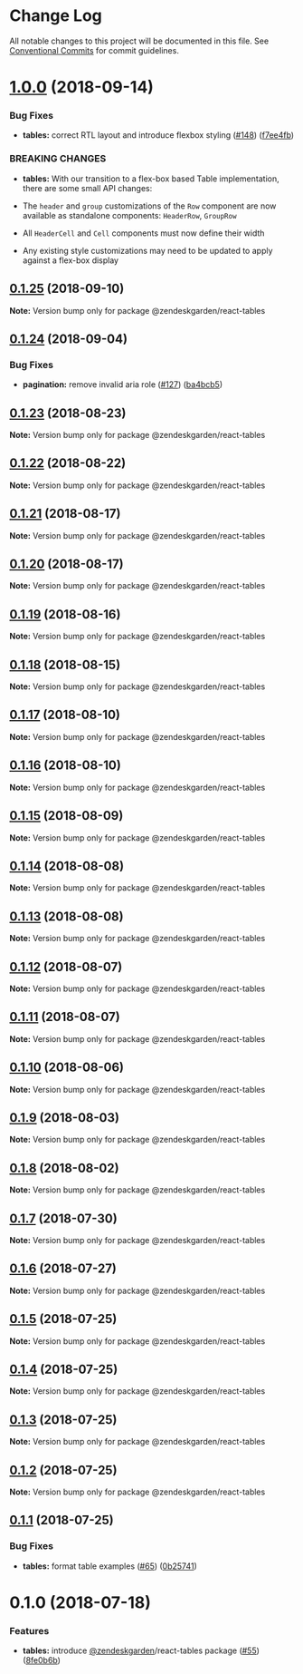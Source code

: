 # Change Log

All notable changes to this project will be documented in this file.
See [Conventional Commits](https://conventionalcommits.org) for commit guidelines.

<a name="1.0.0"></a>
# [1.0.0](https://github.com/zendeskgarden/react-components/compare/@zendeskgarden/react-tables@0.1.25...@zendeskgarden/react-tables@1.0.0) (2018-09-14)


### Bug Fixes

* **tables:** correct RTL layout and introduce flexbox styling ([#148](https://github.com/zendeskgarden/react-components/issues/148)) ([f7ee4fb](https://github.com/zendeskgarden/react-components/commit/f7ee4fb))


### BREAKING CHANGES

* **tables:** With our transition to a flex-box based Table implementation, there are some small API changes:

* The `header` and `group` customizations of the `Row` component are now available as standalone components: `HeaderRow`, `GroupRow`
* All `HeaderCell` and `Cell` components must now define their width
* Any existing style customizations may need to be updated to apply against a flex-box display





<a name="0.1.25"></a>
## [0.1.25](https://github.com/zendeskgarden/react-components/compare/@zendeskgarden/react-tables@0.1.24...@zendeskgarden/react-tables@0.1.25) (2018-09-10)

**Note:** Version bump only for package @zendeskgarden/react-tables





<a name="0.1.24"></a>
## [0.1.24](https://github.com/zendeskgarden/react-components/compare/@zendeskgarden/react-tables@0.1.23...@zendeskgarden/react-tables@0.1.24) (2018-09-04)


### Bug Fixes

* **pagination:** remove invalid aria role ([#127](https://github.com/zendeskgarden/react-components/issues/127)) ([ba4bcb5](https://github.com/zendeskgarden/react-components/commit/ba4bcb5))





<a name="0.1.23"></a>
## [0.1.23](https://github.com/zendeskgarden/react-components/compare/@zendeskgarden/react-tables@0.1.22...@zendeskgarden/react-tables@0.1.23) (2018-08-23)

**Note:** Version bump only for package @zendeskgarden/react-tables





<a name="0.1.22"></a>
## [0.1.22](https://github.com/zendeskgarden/react-components/compare/@zendeskgarden/react-tables@0.1.21...@zendeskgarden/react-tables@0.1.22) (2018-08-22)

**Note:** Version bump only for package @zendeskgarden/react-tables





<a name="0.1.21"></a>
## [0.1.21](https://github.com/zendeskgarden/react-components/compare/@zendeskgarden/react-tables@0.1.19...@zendeskgarden/react-tables@0.1.21) (2018-08-17)

**Note:** Version bump only for package @zendeskgarden/react-tables





<a name="0.1.20"></a>
## [0.1.20](https://github.com/zendeskgarden/react-components/compare/@zendeskgarden/react-tables@0.1.19...@zendeskgarden/react-tables@0.1.20) (2018-08-17)

**Note:** Version bump only for package @zendeskgarden/react-tables





<a name="0.1.19"></a>
## [0.1.19](https://github.com/zendeskgarden/react-components/compare/@zendeskgarden/react-tables@0.1.18...@zendeskgarden/react-tables@0.1.19) (2018-08-16)

**Note:** Version bump only for package @zendeskgarden/react-tables





<a name="0.1.18"></a>
## [0.1.18](https://github.com/zendeskgarden/react-components/compare/@zendeskgarden/react-tables@0.1.17...@zendeskgarden/react-tables@0.1.18) (2018-08-15)

**Note:** Version bump only for package @zendeskgarden/react-tables





<a name="0.1.17"></a>
## [0.1.17](https://github.com/zendeskgarden/react-components/compare/@zendeskgarden/react-tables@0.1.16...@zendeskgarden/react-tables@0.1.17) (2018-08-10)




**Note:** Version bump only for package @zendeskgarden/react-tables

<a name="0.1.16"></a>
## [0.1.16](https://github.com/zendeskgarden/react-components/compare/@zendeskgarden/react-tables@0.1.15...@zendeskgarden/react-tables@0.1.16) (2018-08-10)




**Note:** Version bump only for package @zendeskgarden/react-tables

<a name="0.1.15"></a>
## [0.1.15](https://github.com/zendeskgarden/react-components/compare/@zendeskgarden/react-tables@0.1.14...@zendeskgarden/react-tables@0.1.15) (2018-08-09)




**Note:** Version bump only for package @zendeskgarden/react-tables

<a name="0.1.14"></a>
## [0.1.14](https://github.com/zendeskgarden/react-components/compare/@zendeskgarden/react-tables@0.1.13...@zendeskgarden/react-tables@0.1.14) (2018-08-08)




**Note:** Version bump only for package @zendeskgarden/react-tables

<a name="0.1.13"></a>
## [0.1.13](https://github.com/zendeskgarden/react-components/compare/@zendeskgarden/react-tables@0.1.12...@zendeskgarden/react-tables@0.1.13) (2018-08-08)




**Note:** Version bump only for package @zendeskgarden/react-tables

<a name="0.1.12"></a>
## [0.1.12](https://github.com/zendeskgarden/react-components/compare/@zendeskgarden/react-tables@0.1.11...@zendeskgarden/react-tables@0.1.12) (2018-08-07)




**Note:** Version bump only for package @zendeskgarden/react-tables

<a name="0.1.11"></a>
## [0.1.11](https://github.com/zendeskgarden/react-components/compare/@zendeskgarden/react-tables@0.1.10...@zendeskgarden/react-tables@0.1.11) (2018-08-07)




**Note:** Version bump only for package @zendeskgarden/react-tables

<a name="0.1.10"></a>
## [0.1.10](https://github.com/zendeskgarden/react-components/compare/@zendeskgarden/react-tables@0.1.9...@zendeskgarden/react-tables@0.1.10) (2018-08-06)




**Note:** Version bump only for package @zendeskgarden/react-tables

<a name="0.1.9"></a>
## [0.1.9](https://github.com/zendeskgarden/react-components/compare/@zendeskgarden/react-tables@0.1.8...@zendeskgarden/react-tables@0.1.9) (2018-08-03)




**Note:** Version bump only for package @zendeskgarden/react-tables

<a name="0.1.8"></a>
## [0.1.8](https://github.com/zendeskgarden/react-components/compare/@zendeskgarden/react-tables@0.1.7...@zendeskgarden/react-tables@0.1.8) (2018-08-02)




**Note:** Version bump only for package @zendeskgarden/react-tables

<a name="0.1.7"></a>
## [0.1.7](https://github.com/zendeskgarden/react-components/compare/@zendeskgarden/react-tables@0.1.6...@zendeskgarden/react-tables@0.1.7) (2018-07-30)




**Note:** Version bump only for package @zendeskgarden/react-tables

<a name="0.1.6"></a>
## [0.1.6](https://github.com/zendeskgarden/react-components/compare/@zendeskgarden/react-tables@0.1.5...@zendeskgarden/react-tables@0.1.6) (2018-07-27)




**Note:** Version bump only for package @zendeskgarden/react-tables

<a name="0.1.5"></a>
## [0.1.5](https://github.com/zendeskgarden/react-components/compare/@zendeskgarden/react-tables@0.1.4...@zendeskgarden/react-tables@0.1.5) (2018-07-25)




**Note:** Version bump only for package @zendeskgarden/react-tables

<a name="0.1.4"></a>
## [0.1.4](https://github.com/zendeskgarden/react-components/compare/@zendeskgarden/react-tables@0.1.3...@zendeskgarden/react-tables@0.1.4) (2018-07-25)




**Note:** Version bump only for package @zendeskgarden/react-tables

<a name="0.1.3"></a>
## [0.1.3](https://github.com/zendeskgarden/react-components/compare/@zendeskgarden/react-tables@0.1.2...@zendeskgarden/react-tables@0.1.3) (2018-07-25)




**Note:** Version bump only for package @zendeskgarden/react-tables

<a name="0.1.2"></a>
## [0.1.2](https://github.com/zendeskgarden/react-components/compare/@zendeskgarden/react-tables@0.1.1...@zendeskgarden/react-tables@0.1.2) (2018-07-25)




**Note:** Version bump only for package @zendeskgarden/react-tables

<a name="0.1.1"></a>
## [0.1.1](https://github.com/zendeskgarden/react-components/compare/@zendeskgarden/react-tables@0.1.0...@zendeskgarden/react-tables@0.1.1) (2018-07-25)


### Bug Fixes

* **tables:** format table examples ([#65](https://github.com/zendeskgarden/react-components/issues/65)) ([0b25741](https://github.com/zendeskgarden/react-components/commit/0b25741))




<a name="0.1.0"></a>
# 0.1.0 (2018-07-18)


### Features

* **tables:** introduce [@zendeskgarden](https://github.com/zendeskgarden)/react-tables package ([#55](https://github.com/zendeskgarden/react-components/issues/55)) ([8fe0b6b](https://github.com/zendeskgarden/react-components/commit/8fe0b6b))
